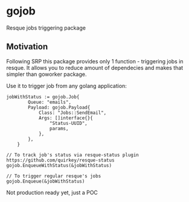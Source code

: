 # gojob
Resque jobs triggering package

## Motivation

Following SRP this package provides only 1 function - triggering jobs in resque. It allows you to reduce amount of dependecies and makes that simpler than goworker package.

Use it to trigger job from any golang application:

```
jobWithStatus := gojob.Job{
		Queue: "emails",
		Payload: gojob.Payload{
			Class: "Jobs::SendEmail",
			Args: []interface{}{
				"Status-UUID",
				params,
			},
		},
	}

// To track job's status via resque-status plugin https://github.com/quirkey/resque-status
gojob.EnqueueWithStatus(&jobWithStatus)

// To trigger regular resque's jobs
gojob.Enqueue(&jobWithStatus)
```

Not production ready yet, just a POC
